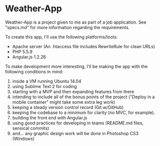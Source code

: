 Weather-App
===========

Weather-App is a project given to me as part of a job application.  See "specs.md" for more information regarding the requirements.

To create this app, I'll use the following platforms/tools:
*   Apache server (An .htaccess file includes RewriteRule for clean URLs)
*   PHP 5.5.9
*   Angular.js 1.2.26

To make development more interesting, I'll be making the app with the following conditions in mind:
1. inside a VM running Ubuntu 14.04
2. using Sublime Text 2 for coding
5. starting with a MVP and then expanding features from there
4. intending to include all of the bonus points of the project ("Deploy in a mobile container" might take some extra leg work)
2. keeping a steady version control record (Git w/GitHub)
4. keeping the codebase to a minimum for clarity (no MVC, for example). 
3. building the front end with Angular.js
6. using good practices for developing in teams (README.md files, sensical commits)
7. and... any graphic design work will be done in Photoshop CS3 (Windows)
